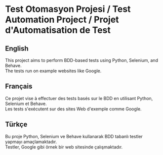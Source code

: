 # Test Otomasyon Projesi / Test Automation Project / Projet d'Automatisation de Test



## English
This project aims to perform BDD-based tests using Python, Selenium, and Behave.  
The tests run on example websites like Google.

## Français
Ce projet vise à effectuer des tests basés sur le BDD en utilisant Python, Selenium et Behave.  
Les tests s'exécutent sur des sites Web d'exemple comme Google.

## Türkçe
Bu proje Python, Selenium ve Behave kullanarak BDD tabanlı testler yapmayı amaçlamaktadır.  
Testler, Google gibi örnek bir web sitesinde çalışmaktadır.
